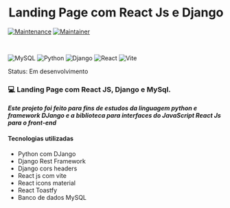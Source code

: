 <h1 style="text-align:center;">Landing Page com React Js e Django</h1>

[![Maintenance](https://img.shields.io/badge/Maintained%3F-yes-green.svg)](https://GitHub.com/Naereen/StrapDown.js/graphs/commit-activity)
[![Maintainer](https://img.shields.io/badge/Licence-MIT-blue)]([https://github.com/thalesplinio/blog_website_django/blob/main/LICENSE](https://github.com/thalesplinio/LandingPageDjangoSendEmail/blob/main/LICENSE))

</br>

![MySQL](https://img.shields.io/badge/mysql-4479A1.svg?style=for-the-badge&logo=mysql&logoColor=white)
![Python](https://img.shields.io/badge/python-FFD642?style=for-the-badge&logo=python&logoColor=3670A0)
![Django](https://img.shields.io/badge/django-%23092E20.svg?style=for-the-badge&logo=django&logoColor=white)
![React](https://img.shields.io/badge/react-%2320232a.svg?style=for-the-badge&logo=react&logoColor=%2361DAFB)
![Vite](https://img.shields.io/badge/vite-%23646CFF.svg?style=for-the-badge&logo=vite&logoColor=white)

Status: Em desenvolvimento

### 💻 Landing Page com React JS, Django e MySql.

#### <em>Este projeto foi feito para fins de estudos da linguagem python e framework DJango e a biblioteca para interfaces do JavaScript React Js para o front-end</em>

#### Tecnologias utilizadas

- Python com DJango
- Django Rest Framework
- Django cors headers
- React js com vite
- React icons material
- React Toastfy
- Banco de dados MySQL
